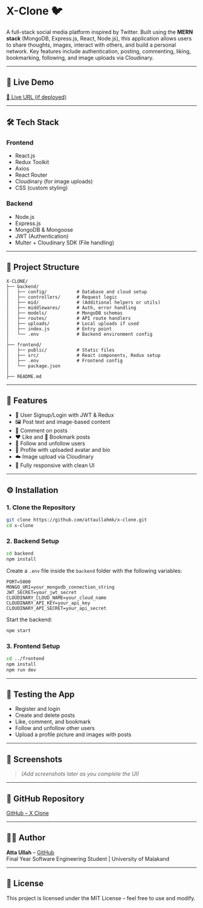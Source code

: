 
# X-Clone 🐦

A full-stack social media platform inspired by Twitter. Built using the **MERN stack** (MongoDB, Express.js, React, Node.js), this application allows users to share thoughts, images, interact with others, and build a personal network. Key features include authentication, posting, commenting, liking, bookmarking, following, and image uploads via Cloudinary.

---

## 🚀 Live Demo

[🔗 Live URL (if deployed)](https://your-live-link.com)

---

## 🛠 Tech Stack

### Frontend
- React.js
- Redux Toolkit
- Axios
- React Router
- Cloudinary (for image uploads)
- CSS (custom styling)

### Backend
- Node.js
- Express.js
- MongoDB & Mongoose
- JWT (Authentication)
- Multer + Cloudinary SDK (File handling)

---

## 📁 Project Structure

```
X-CLONE/
├── backend/
│   ├── config/           # Database and cloud setup
│   ├── controllers/      # Request logic
│   ├── mid/              # (Additional helpers or utils)
│   ├── middlewares/      # Auth, error handling
│   ├── models/           # MongoDB schemas
│   ├── routes/           # API route handlers
│   ├── uploads/          # Local uploads if used
│   ├── index.js          # Entry point
│   └── .env              # Backend environment config
│
├── frontend/
│   ├── public/           # Static files
│   ├── src/              # React components, Redux setup
│   ├── .env              # Frontend config
│   └── package.json
│
├── README.md
```

---

## 🌟 Features

- 🔐 User Signup/Login with JWT & Redux
- 🖼️ Post text and image-based content
- 💬 Comment on posts
- ❤️ Like and 📌 Bookmark posts
- 👥 Follow and unfollow users
- 👤 Profile with uploaded avatar and bio
- ☁️ Image upload via Cloudinary
- 📱 Fully responsive with clean UI

---

## ⚙️ Installation

### 1. Clone the Repository

```bash
git clone https://github.com/attaullahmk/x-clone.git
cd x-clone
```

### 2. Backend Setup

```bash
cd backend
npm install
```

Create a `.env` file inside the `backend` folder with the following variables:

```env
PORT=5000
MONGO_URI=your_mongodb_connection_string
JWT_SECRET=your_jwt_secret
CLOUDINARY_CLOUD_NAME=your_cloud_name
CLOUDINARY_API_KEY=your_api_key
CLOUDINARY_API_SECRET=your_api_secret
```

Start the backend:

```bash
npm start
```

### 3. Frontend Setup

```bash
cd ../frontend
npm install
npm run dev
```

---

## 🧪 Testing the App

- Register and login
- Create and delete posts
- Like, comment, and bookmark
- Follow and unfollow other users
- Upload a profile picture and images with posts

---

## 📸 Screenshots

> *(Add screenshots later as you complete the UI)*

---

## 📂 GitHub Repository

[GitHub – X Clone](https://github.com/attaullahmk/x-clone)

---

## 🧑‍💻 Author

**Atta Ullah** – [GitHub](https://github.com/attaullahmk)  
Final Year Software Engineering Student | University of Malakand

---

## 📄 License

This project is licensed under the MIT License – feel free to use and modify.
